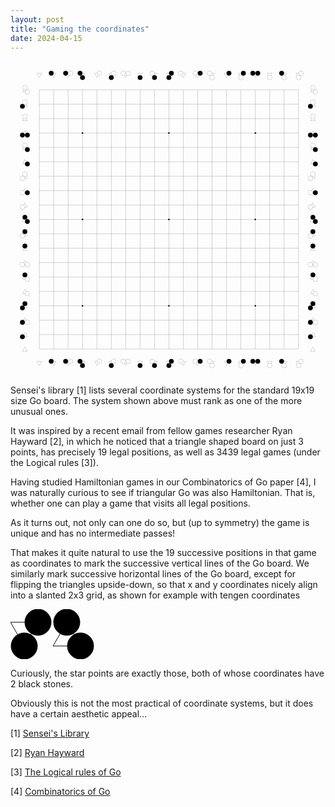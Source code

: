 ```yaml
---
layout: post
title: "Gaming the coordinates"
date: 2024-04-15
---
```


<svg width="700" height="700" viewbox = "0 0 2800 2800" xmlns="http://www.w3.org/2000/svg">
<line x1="256" y1="256" x2="2560" y2="256" style="stroke:black;"/>
<line x1="256" y1="384" x2="2560" y2="384" style="stroke:black;"/>
<line x1="256" y1="512" x2="2560" y2="512" style="stroke:black;"/>
<line x1="256" y1="640" x2="2560" y2="640" style="stroke:black;"/>
<line x1="256" y1="768" x2="2560" y2="768" style="stroke:black;"/>
<line x1="256" y1="896" x2="2560" y2="896" style="stroke:black;"/>
<line x1="256" y1="1024" x2="2560" y2="1024" style="stroke:black;"/>
<line x1="256" y1="1152" x2="2560" y2="1152" style="stroke:black;"/>
<line x1="256" y1="1280" x2="2560" y2="1280" style="stroke:black;"/>
<line x1="256" y1="1408" x2="2560" y2="1408" style="stroke:black;"/>
<line x1="256" y1="1536" x2="2560" y2="1536" style="stroke:black;"/>
<line x1="256" y1="1664" x2="2560" y2="1664" style="stroke:black;"/>
<line x1="256" y1="1792" x2="2560" y2="1792" style="stroke:black;"/>
<line x1="256" y1="1920" x2="2560" y2="1920" style="stroke:black;"/>
<line x1="256" y1="2048" x2="2560" y2="2048" style="stroke:black;"/>
<line x1="256" y1="2176" x2="2560" y2="2176" style="stroke:black;"/>
<line x1="256" y1="2304" x2="2560" y2="2304" style="stroke:black;"/>
<line x1="256" y1="2432" x2="2560" y2="2432" style="stroke:black;"/>
<line x1="256" y1="2560" x2="2560" y2="2560" style="stroke:black;"/>
<line x1="256" y1="256" x2="256" y2="2560" style="stroke:black;"/>
<line x1="384" y1="256" x2="384" y2="2560" style="stroke:black;"/>
<line x1="512" y1="256" x2="512" y2="2560" style="stroke:black;"/>
<line x1="640" y1="256" x2="640" y2="2560" style="stroke:black;"/>
<line x1="768" y1="256" x2="768" y2="2560" style="stroke:black;"/>
<line x1="896" y1="256" x2="896" y2="2560" style="stroke:black;"/>
<line x1="1024" y1="256" x2="1024" y2="2560" style="stroke:black;"/>
<line x1="1152" y1="256" x2="1152" y2="2560" style="stroke:black;"/>
<line x1="1280" y1="256" x2="1280" y2="2560" style="stroke:black;"/>
<line x1="1408" y1="256" x2="1408" y2="2560" style="stroke:black;"/>
<line x1="1536" y1="256" x2="1536" y2="2560" style="stroke:black;"/>
<line x1="1664" y1="256" x2="1664" y2="2560" style="stroke:black;"/>
<line x1="1792" y1="256" x2="1792" y2="2560" style="stroke:black;"/>
<line x1="1920" y1="256" x2="1920" y2="2560" style="stroke:black;"/>
<line x1="2048" y1="256" x2="2048" y2="2560" style="stroke:black;"/>
<line x1="2176" y1="256" x2="2176" y2="2560" style="stroke:black;"/>
<line x1="2304" y1="256" x2="2304" y2="2560" style="stroke:black;"/>
<line x1="2432" y1="256" x2="2432" y2="2560" style="stroke:black;"/>
<line x1="2560" y1="256" x2="2560" y2="2560" style="stroke:black;"/>
<circle cx="640" cy="640" r="7" fill="black"/>
<circle cx="1408" cy="640" r="7" fill="black"/>
<circle cx="2176" cy="640" r="7" fill="black"/>
<circle cx="640" cy="1408" r="7" fill="black"/>
<circle cx="1408" cy="1408" r="7" fill="black"/>
<circle cx="2176" cy="1408" r="7" fill="black"/>
<circle cx="640" cy="2176" r="7" fill="black"/>
<circle cx="1408" cy="2176" r="7" fill="black"/>
<circle cx="2176" cy="2176" r="7" fill="black"/>
<polygon points="234,109 278,109 256,147" style="fill:white;stroke:black"/>
<polygon points="234,2669 278,2669 256,2707" style="fill:white;stroke:black"/>
<polygon points="362,109 406,109 384,147" style="fill:white;stroke:black"/>
<circle cx="362" cy="109" r="21" stroke="black" fill="black"/>
<polygon points="362,2669 406,2669 384,2707" style="fill:white;stroke:black"/>
<circle cx="362" cy="2669" r="21" stroke="black" fill="black"/>
<polygon points="490,109 534,109 512,147" style="fill:white;stroke:black"/>
<circle cx="490" cy="109" r="21" stroke="black" fill="black"/>
<circle cx="534" cy="109" r="21" stroke="black" fill="white"/>
<polygon points="490,2669 534,2669 512,2707" style="fill:white;stroke:black"/>
<circle cx="490" cy="2669" r="21" stroke="black" fill="black"/>
<circle cx="534" cy="2669" r="21" stroke="black" fill="white"/>
<polygon points="618,109 662,109 640,147" style="fill:white;stroke:black"/>
<circle cx="618" cy="109" r="21" stroke="black" fill="black"/>
<circle cx="640" cy="147" r="21" stroke="black" fill="black"/>
<polygon points="618,2669 662,2669 640,2707" style="fill:white;stroke:black"/>
<circle cx="618" cy="2669" r="21" stroke="black" fill="black"/>
<circle cx="640" cy="2707" r="21" stroke="black" fill="black"/>
<polygon points="746,109 790,109 768,147" style="fill:white;stroke:black"/>
<circle cx="790" cy="109" r="21" stroke="black" fill="white"/>
<polygon points="746,2669 790,2669 768,2707" style="fill:white;stroke:black"/>
<circle cx="790" cy="2669" r="21" stroke="black" fill="white"/>
<polygon points="874,109 918,109 896,147" style="fill:white;stroke:black"/>
<circle cx="918" cy="109" r="21" stroke="black" fill="white"/>
<circle cx="896" cy="147" r="21" stroke="black" fill="black"/>
<polygon points="874,2669 918,2669 896,2707" style="fill:white;stroke:black"/>
<circle cx="918" cy="2669" r="21" stroke="black" fill="white"/>
<circle cx="896" cy="2707" r="21" stroke="black" fill="black"/>
<polygon points="1002,109 1046,109 1024,147" style="fill:white;stroke:black"/>
<circle cx="1002" cy="109" r="21" stroke="black" fill="white"/>
<circle cx="1046" cy="109" r="21" stroke="black" fill="white"/>
<polygon points="1002,2669 1046,2669 1024,2707" style="fill:white;stroke:black"/>
<circle cx="1002" cy="2669" r="21" stroke="black" fill="white"/>
<circle cx="1046" cy="2669" r="21" stroke="black" fill="white"/>
<polygon points="1130,109 1174,109 1152,147" style="fill:white;stroke:black"/>
<circle cx="1152" cy="147" r="21" stroke="black" fill="black"/>
<polygon points="1130,2669 1174,2669 1152,2707" style="fill:white;stroke:black"/>
<circle cx="1152" cy="2707" r="21" stroke="black" fill="black"/>
<polygon points="1258,109 1302,109 1280,147" style="fill:white;stroke:black"/>
<circle cx="1258" cy="109" r="21" stroke="black" fill="white"/>
<circle cx="1280" cy="147" r="21" stroke="black" fill="black"/>
<polygon points="1258,2669 1302,2669 1280,2707" style="fill:white;stroke:black"/>
<circle cx="1258" cy="2669" r="21" stroke="black" fill="white"/>
<circle cx="1280" cy="2707" r="21" stroke="black" fill="black"/>
<polygon points="1386,109 1430,109 1408,147" style="fill:white;stroke:black"/>
<circle cx="1430" cy="109" r="21" stroke="black" fill="black"/>
<circle cx="1408" cy="147" r="21" stroke="black" fill="black"/>
<polygon points="1386,2669 1430,2669 1408,2707" style="fill:white;stroke:black"/>
<circle cx="1430" cy="2669" r="21" stroke="black" fill="black"/>
<circle cx="1408" cy="2707" r="21" stroke="black" fill="black"/>
<polygon points="1514,109 1558,109 1536,147" style="fill:white;stroke:black"/>
<circle cx="1514" cy="109" r="21" stroke="black" fill="white"/>
<polygon points="1514,2669 1558,2669 1536,2707" style="fill:white;stroke:black"/>
<circle cx="1514" cy="2669" r="21" stroke="black" fill="white"/>
<polygon points="1642,109 1686,109 1664,147" style="fill:white;stroke:black"/>
<circle cx="1642" cy="109" r="21" stroke="black" fill="white"/>
<circle cx="1686" cy="109" r="21" stroke="black" fill="black"/>
<polygon points="1642,2669 1686,2669 1664,2707" style="fill:white;stroke:black"/>
<circle cx="1642" cy="2669" r="21" stroke="black" fill="white"/>
<circle cx="1686" cy="2669" r="21" stroke="black" fill="black"/>
<polygon points="1770,109 1814,109 1792,147" style="fill:white;stroke:black"/>
<circle cx="1770" cy="109" r="21" stroke="black" fill="white"/>
<circle cx="1792" cy="147" r="21" stroke="black" fill="white"/>
<polygon points="1770,2669 1814,2669 1792,2707" style="fill:white;stroke:black"/>
<circle cx="1770" cy="2669" r="21" stroke="black" fill="white"/>
<circle cx="1792" cy="2707" r="21" stroke="black" fill="white"/>
<polygon points="1898,109 1942,109 1920,147" style="fill:white;stroke:black"/>
<circle cx="1942" cy="109" r="21" stroke="black" fill="black"/>
<polygon points="1898,2669 1942,2669 1920,2707" style="fill:white;stroke:black"/>
<circle cx="1942" cy="2669" r="21" stroke="black" fill="black"/>
<polygon points="2026,109 2070,109 2048,147" style="fill:white;stroke:black"/>
<circle cx="2070" cy="109" r="21" stroke="black" fill="black"/>
<circle cx="2048" cy="147" r="21" stroke="black" fill="white"/>
<polygon points="2026,2669 2070,2669 2048,2707" style="fill:white;stroke:black"/>
<circle cx="2070" cy="2669" r="21" stroke="black" fill="black"/>
<circle cx="2048" cy="2707" r="21" stroke="black" fill="white"/>
<polygon points="2154,109 2198,109 2176,147" style="fill:white;stroke:black"/>
<circle cx="2154" cy="109" r="21" stroke="black" fill="black"/>
<circle cx="2198" cy="109" r="21" stroke="black" fill="black"/>
<polygon points="2154,2669 2198,2669 2176,2707" style="fill:white;stroke:black"/>
<circle cx="2154" cy="2669" r="21" stroke="black" fill="black"/>
<circle cx="2198" cy="2669" r="21" stroke="black" fill="black"/>
<polygon points="2282,109 2326,109 2304,147" style="fill:white;stroke:black"/>
<circle cx="2304" cy="147" r="21" stroke="black" fill="white"/>
<polygon points="2282,2669 2326,2669 2304,2707" style="fill:white;stroke:black"/>
<circle cx="2304" cy="2707" r="21" stroke="black" fill="white"/>
<polygon points="2410,109 2454,109 2432,147" style="fill:white;stroke:black"/>
<circle cx="2410" cy="109" r="21" stroke="black" fill="black"/>
<circle cx="2432" cy="147" r="21" stroke="black" fill="white"/>
<polygon points="2410,2669 2454,2669 2432,2707" style="fill:white;stroke:black"/>
<circle cx="2410" cy="2669" r="21" stroke="black" fill="black"/>
<circle cx="2432" cy="2707" r="21" stroke="black" fill="white"/>
<polygon points="2538,109 2582,109 2560,147" style="fill:white;stroke:black"/>
<circle cx="2582" cy="109" r="21" stroke="black" fill="white"/>
<circle cx="2560" cy="147" r="21" stroke="black" fill="white"/>
<polygon points="2538,2669 2582,2669 2560,2707" style="fill:white;stroke:black"/>
<circle cx="2582" cy="2669" r="21" stroke="black" fill="white"/>
<circle cx="2560" cy="2707" r="21" stroke="black" fill="white"/>
<polygon points="106,2579 150,2579 128,2541" style="fill:white;stroke:black"/>
<polygon points="2666,2579 2710,2579 2688,2541" style="fill:white;stroke:black"/>
<polygon points="106,2451 150,2451 128,2413" style="fill:white;stroke:black"/>
<circle cx="106" cy="2451" r="21" stroke="black" fill="black"/>
<polygon points="2666,2451 2710,2451 2688,2413" style="fill:white;stroke:black"/>
<circle cx="2666" cy="2451" r="21" stroke="black" fill="black"/>
<polygon points="106,2323 150,2323 128,2285" style="fill:white;stroke:black"/>
<circle cx="106" cy="2323" r="21" stroke="black" fill="black"/>
<circle cx="150" cy="2323" r="21" stroke="black" fill="white"/>
<polygon points="2666,2323 2710,2323 2688,2285" style="fill:white;stroke:black"/>
<circle cx="2666" cy="2323" r="21" stroke="black" fill="black"/>
<circle cx="2710" cy="2323" r="21" stroke="black" fill="white"/>
<polygon points="106,2195 150,2195 128,2157" style="fill:white;stroke:black"/>
<circle cx="106" cy="2195" r="21" stroke="black" fill="black"/>
<circle cx="128" cy="2157" r="21" stroke="black" fill="black"/>
<polygon points="2666,2195 2710,2195 2688,2157" style="fill:white;stroke:black"/>
<circle cx="2666" cy="2195" r="21" stroke="black" fill="black"/>
<circle cx="2688" cy="2157" r="21" stroke="black" fill="black"/>
<polygon points="106,2067 150,2067 128,2029" style="fill:white;stroke:black"/>
<circle cx="150" cy="2067" r="21" stroke="black" fill="white"/>
<polygon points="2666,2067 2710,2067 2688,2029" style="fill:white;stroke:black"/>
<circle cx="2710" cy="2067" r="21" stroke="black" fill="white"/>
<polygon points="106,1939 150,1939 128,1901" style="fill:white;stroke:black"/>
<circle cx="150" cy="1939" r="21" stroke="black" fill="white"/>
<circle cx="128" cy="1901" r="21" stroke="black" fill="black"/>
<polygon points="2666,1939 2710,1939 2688,1901" style="fill:white;stroke:black"/>
<circle cx="2710" cy="1939" r="21" stroke="black" fill="white"/>
<circle cx="2688" cy="1901" r="21" stroke="black" fill="black"/>
<polygon points="106,1811 150,1811 128,1773" style="fill:white;stroke:black"/>
<circle cx="106" cy="1811" r="21" stroke="black" fill="white"/>
<circle cx="150" cy="1811" r="21" stroke="black" fill="white"/>
<polygon points="2666,1811 2710,1811 2688,1773" style="fill:white;stroke:black"/>
<circle cx="2666" cy="1811" r="21" stroke="black" fill="white"/>
<circle cx="2710" cy="1811" r="21" stroke="black" fill="white"/>
<polygon points="106,1683 150,1683 128,1645" style="fill:white;stroke:black"/>
<circle cx="128" cy="1645" r="21" stroke="black" fill="black"/>
<polygon points="2666,1683 2710,1683 2688,1645" style="fill:white;stroke:black"/>
<circle cx="2688" cy="1645" r="21" stroke="black" fill="black"/>
<polygon points="106,1555 150,1555 128,1517" style="fill:white;stroke:black"/>
<circle cx="106" cy="1555" r="21" stroke="black" fill="white"/>
<circle cx="128" cy="1517" r="21" stroke="black" fill="black"/>
<polygon points="2666,1555 2710,1555 2688,1517" style="fill:white;stroke:black"/>
<circle cx="2666" cy="1555" r="21" stroke="black" fill="white"/>
<circle cx="2688" cy="1517" r="21" stroke="black" fill="black"/>
<polygon points="106,1427 150,1427 128,1389" style="fill:white;stroke:black"/>
<circle cx="150" cy="1427" r="21" stroke="black" fill="black"/>
<circle cx="128" cy="1389" r="21" stroke="black" fill="black"/>
<polygon points="2666,1427 2710,1427 2688,1389" style="fill:white;stroke:black"/>
<circle cx="2710" cy="1427" r="21" stroke="black" fill="black"/>
<circle cx="2688" cy="1389" r="21" stroke="black" fill="black"/>
<polygon points="106,1299 150,1299 128,1261" style="fill:white;stroke:black"/>
<circle cx="106" cy="1299" r="21" stroke="black" fill="white"/>
<polygon points="2666,1299 2710,1299 2688,1261" style="fill:white;stroke:black"/>
<circle cx="2666" cy="1299" r="21" stroke="black" fill="white"/>
<polygon points="106,1171 150,1171 128,1133" style="fill:white;stroke:black"/>
<circle cx="106" cy="1171" r="21" stroke="black" fill="white"/>
<circle cx="150" cy="1171" r="21" stroke="black" fill="black"/>
<polygon points="2666,1171 2710,1171 2688,1133" style="fill:white;stroke:black"/>
<circle cx="2666" cy="1171" r="21" stroke="black" fill="white"/>
<circle cx="2710" cy="1171" r="21" stroke="black" fill="black"/>
<polygon points="106,1043 150,1043 128,1005" style="fill:white;stroke:black"/>
<circle cx="106" cy="1043" r="21" stroke="black" fill="white"/>
<circle cx="128" cy="1005" r="21" stroke="black" fill="white"/>
<polygon points="2666,1043 2710,1043 2688,1005" style="fill:white;stroke:black"/>
<circle cx="2666" cy="1043" r="21" stroke="black" fill="white"/>
<circle cx="2688" cy="1005" r="21" stroke="black" fill="white"/>
<polygon points="106,915 150,915 128,877" style="fill:white;stroke:black"/>
<circle cx="150" cy="915" r="21" stroke="black" fill="black"/>
<polygon points="2666,915 2710,915 2688,877" style="fill:white;stroke:black"/>
<circle cx="2710" cy="915" r="21" stroke="black" fill="black"/>
<polygon points="106,787 150,787 128,749" style="fill:white;stroke:black"/>
<circle cx="150" cy="787" r="21" stroke="black" fill="black"/>
<circle cx="128" cy="749" r="21" stroke="black" fill="white"/>
<polygon points="2666,787 2710,787 2688,749" style="fill:white;stroke:black"/>
<circle cx="2710" cy="787" r="21" stroke="black" fill="black"/>
<circle cx="2688" cy="749" r="21" stroke="black" fill="white"/>
<polygon points="106,659 150,659 128,621" style="fill:white;stroke:black"/>
<circle cx="106" cy="659" r="21" stroke="black" fill="black"/>
<circle cx="150" cy="659" r="21" stroke="black" fill="black"/>
<polygon points="2666,659 2710,659 2688,621" style="fill:white;stroke:black"/>
<circle cx="2666" cy="659" r="21" stroke="black" fill="black"/>
<circle cx="2710" cy="659" r="21" stroke="black" fill="black"/>
<polygon points="106,531 150,531 128,493" style="fill:white;stroke:black"/>
<circle cx="128" cy="493" r="21" stroke="black" fill="white"/>
<polygon points="2666,531 2710,531 2688,493" style="fill:white;stroke:black"/>
<circle cx="2688" cy="493" r="21" stroke="black" fill="white"/>
<polygon points="106,403 150,403 128,365" style="fill:white;stroke:black"/>
<circle cx="106" cy="403" r="21" stroke="black" fill="black"/>
<circle cx="128" cy="365" r="21" stroke="black" fill="white"/>
<polygon points="2666,403 2710,403 2688,365" style="fill:white;stroke:black"/>
<circle cx="2666" cy="403" r="21" stroke="black" fill="black"/>
<circle cx="2688" cy="365" r="21" stroke="black" fill="white"/>
<polygon points="106,275 150,275 128,237" style="fill:white;stroke:black"/>
<circle cx="150" cy="275" r="21" stroke="black" fill="white"/>
<circle cx="128" cy="237" r="21" stroke="black" fill="white"/>
<polygon points="2666,275 2710,275 2688,237" style="fill:white;stroke:black"/>
<circle cx="2710" cy="275" r="21" stroke="black" fill="white"/>
<circle cx="2688" cy="237" r="21" stroke="black" fill="white"/>
</svg>

Sensei's library [1] lists several coordinate systems for the standard 19x19 size Go board.
The system shown above must rank as one of the more unusual ones.

It was inspired by a recent email from fellow games researcher Ryan Hayward [2], in which he noticed
that a triangle shaped board on just 3 points, has precisely 19 legal positions, as well as 3439
legal games (under the Logical rules [3]).

Having studied Hamiltonian games in our Combinatorics of Go paper [4], I was naturally curious to see
if triangular Go was also Hamiltonian. That is, whether one can play a game that visits all legal positions.

As it turns out, not only can one do so, but (up to symmetry) the game is unique and has no intermediate passes!

That makes it quite natural to use the 19 successive positions in that game as
coordinates to mark the successive vertical lines of the Go board.
We similarly mark successive horizontal lines of the Go board, except for 
flipping the triangles upside-down, so that x and y coordinates nicely align into
a slanted 2x3 grid, as shown for example with tengen coordinates

<svg width="154" height="80" viewbox = "0
0 154 80" xmlns="http://www.w3.org/2000/svg">
<polygon points="0,21 44,21 22,59" style="fill:white;stroke:black"/>
<circle cx="44" cy="21" r="21" stroke="black" fill="black"/>
<circle cx="22" cy="59" r="21" stroke="black" fill="black"/>
<polygon points="68,59 112,59 90,21" style="fill:white;stroke:black"/>
<circle cx="112" cy="59" r="21" stroke="black" fill="black"/>
<circle cx="90" cy="21" r="21" stroke="black" fill="black"/>
</svg>

Curiously, the star points are exactly those, both of whose coordinates have 2 black stones.

Obviously this is not the most practical of coordinate systems, but it does have a certain aesthetic appeal...

[1] [Sensei's Library](https://senseis.xmp.net/?Coordinates)

[2] [Ryan Hayward](https://webdocs.cs.ualberta.ca/~hayward/)

[3] [The Logical rules of Go](https://tromp.github.io/go.html)

[4] [Combinatorics of Go](https://tromp.github.io/go/gostate.pdf)
